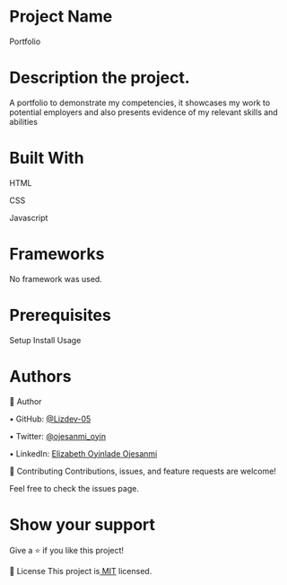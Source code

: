 # Project Name
Portfolio
# Description the project.
A portfolio to demonstrate my competencies, it showcases my work to potential employers and also presents evidence of my relevant skills and abilities

# Built With
HTML

CSS

Javascript

# Frameworks
No framework was used.

# Prerequisites
Setup
Install
Usage

# Authors
👤 Author


• GitHub: [@Lizdev-05](https://github.com/Lizdev-05)

• Twitter: [@ojesanmi_oyin](https://twitter.com/ojesanmi_oyin)

• LinkedIn: [Elizabeth Oyinlade Ojesanmi](https://www.linkedin.com/in/elizabeth-oyinlade-ojesanmi-0702aa16a)



🤝 Contributing
Contributions, issues, and feature requests are welcome!

Feel free to check the issues page.


# Show your support
Give a ⭐️ if you like this project!

📝 License
This project is[ MIT](https://github.com/microverseinc/readme-template/blob/master/MIT.md) licensed.